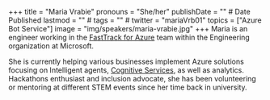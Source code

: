 +++
title = "Maria Vrabie"
pronouns = "She/her"
publishDate = "" # Date Published
lastmod = "" #
tags = "" #
twitter = "mariaVrb01"
topics = ["Azure Bot Service"]
image = "img/speakers/maria-vrabie.jpg"
+++
Maria is an engineer working in the [FastTrack for Azure](https://azure.microsoft.com/en-gb/programs/azure-fasttrack/) team within the Engineering organization at Microsoft. 

She is currently helping various businesses implement Azure solutions focusing on Intelligent agents, [Cognitive Services](https://docs.microsoft.com/en-gb/azure/cognitive-services/), as well as analytics. Hackathons enthusiast and inclusion advocate, she has been volunteering or mentoring at different STEM events since her time back in university.